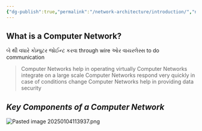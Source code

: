 ```yaml
---
{"dg-publish":true,"permalink":"/network-architecture/introduction/","noteIcon":"","created":"2025-01-04T11:16:58.381+05:30"}
---
```


## What is a Computer Network?
બે થી વધારે કોમ્પુટર જોઈન્ટ કરવા through wire ઓર વાયરલેસ્સ to do communication


>  Computer Networks help in operating virtually
>  Computer Networks integrate on a large scale
>  Computer Networks respond very quickly in case of conditions change
>  Computer Networks help in providing data security



## ***Key Components of a Computer Network***

![Pasted image 20250104113937.png](/img/user/C++/components/Pasted%20image%2020250104113937.png)